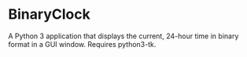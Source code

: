# BinaryClock
A Python 3 application that displays the current, 24-hour time in binary format in a GUI window.
Requires python3-tk.
